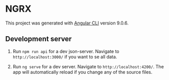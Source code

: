 # NGRX

This project was generated with [Angular CLI](https://github.com/angular/angular-cli) version 9.0.6.

## Development server

1. Run `npm run api` for a dev json-server. Navigate to `http://localhost:3000/` if you want to se all data.

2. Run `ng serve` for a dev server. Navigate to `http://localhost:4200/`. The app will automatically reload if you change any of the source files.
